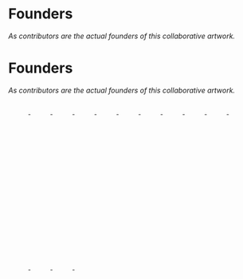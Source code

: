 # Founders

*As contributors are the actual founders of this collaborative artwork.*

# Founders

*As contributors are the actual founders of this collaborative artwork.*
<style>
    .contr-image {
        border-radius: 100%;
        width: 8%; 
    }
    .contr-image:hover {
        width: 11%
    }
    
</style>

<a class="contr-a" href="https://findmentor.network/peer/cagatay-cali" target="_blank">
<img class="contr-image" 
src="https://avatars.githubusercontent.com/cagataycali">
</a>

<a class="contr-a" href="https://findmentor.network/peer/kemal-ayhan" target="_blank">
<img class="contr-image" 
src="https://avatars.githubusercontent.com/kemalayhan">
</a>

<a class="contr-a" href="https://findmentor.network/peer/mucahit-bircan" target="_blank">
<img class="contr-image" 
src="https://avatars.githubusercontent.com/mucahitbircan">
</a>

<a class="contr-a" href="https://findmentor.network/peer/selcuk-tatar" target="_blank">
<img class="contr-image" 
src="https://avatars.githubusercontent.com/tansionline">
</a>


<a class="contr-a" href="https://findmentor.network/peer/sevki-oruc" target="_blank">
<img class="contr-image" 
src="https://avatars.githubusercontent.com/sevkioruc">
</a>


<a class="contr-a" href="https://findmentor.network/peer/alihan-yilmaz" target="_blank">
<img class="contr-image" 
src="https://avatars.githubusercontent.com/alihan">
</a>


<a class="contr-a" href="https://findmentor.network/peer/adem-furkan-ozcan" target="_blank">
<img class="contr-image" 
src="https://avatars.githubusercontent.com/Adem68">
</a>


<a class="contr-a" href="https://findmentor.network/peer/alper-cun" target="_blank">
<img class="contr-image" 
src="https://avatars.githubusercontent.com/alpercun">
</a>


<a class="contr-a" href="https://github.com/selimdoyranli" target="_blank">
<img class="contr-image" 
src="https://avatars3.githubusercontent.com/u/22690563?s=400&v=4">
</a>

<a class="contr-a" href="https://findmentor.network/peer/hasan-tezcan" target="_blank">
<img class="contr-image" 
src="https://avatars.githubusercontent.com/hasantezcan">
</a>


<a class="contr-a" href="https://github.com/crx4" target="_blank">
<img class="contr-image" 
src="https://avatars3.githubusercontent.com/u/7410470?s=400&u=29e1f47afde493bf54f2e346819c13ca8d70688f&v=4">
</a>


<a class="contr-a" href="https://findmentor.network/peer/onur-aksar" target="_blank">
<img class="contr-image" 
src="https://avatars.githubusercontent.com/onuraksar">
</a>

<a class="contr-a" href="https://findmentor.network/peer/mesut-cifci" target="_blank">
<img class="contr-image" 
src="https://avatars.githubusercontent.com/mesutcifci">
</a>

<a class="contr-a" href="https://findmentor.network/peer/mustafa-b.-yildiz" target="_blank">
<img class="contr-image" 
src="https://avatars.githubusercontent.com/flurach">
</a>

<a class="contr-a" href="https://github.com/ahmetelgun" target="_blank">
<img class="contr-image" 
src="https://avatars1.githubusercontent.com/u/17314041?s=400&u=41bf90b0113a76f0140aae197569307de624da61&v=4"
>
</a>
